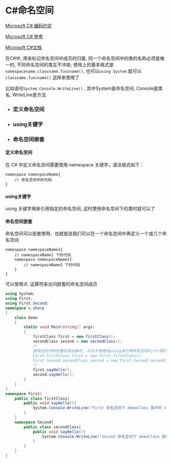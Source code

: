# C#命名空间

[Microsoft C# 编码约定](https://learn.microsoft.com/zh-cn/dotnet/csharp/fundamentals/coding-style/coding-conventions)

[Microsoft C# 参考](https://learn.microsoft.com/zh-cn/previous-versions/visualstudio/visual-studio-2012/618ayhy6(v=vs.110))

[Microsoft C#文档](https://learn.microsoft.com/zh-cn/dotnet/csharp/)

在C#中, 用来标记命名空间中成员的归属, 同一个命名空间中的类的名称必须是唯一的, 不同命名空间的类互不冲突; 使用上的基本格式是`namespacename.classname.funcname()`, 也可以`using System`  就可以`classname.funcname()` 这样来使用了

比如语句`System.Console.WriteLine()` , 其中System是命名空间, Console是类名, WriteLine是方法



- ### 定义命名空间

- ### using关键字

- ### 命名空间嵌套

> 

#### 定义命名空间

在 C# 中定义命名空间需要使用 namespace 关键字，语法格式如下：

```
namespace namespaceName{
    // 命名空间中的代码
}
```

#### using关键字

using 关键字用来引用指定的命名空间, 这时使用命名空间下的类时就可以了

#### 命名空间嵌套

命名空间可以嵌套使用，也就是说我们可以在一个命名空间中再定义一个或几个命名空间

```
namespace namespaceName1{
    // namespaceName1 下的代码
    namespace namespaceName2{
        // namespaceName2 下的代码
    }
}
```



可以使用点`.`运算符来访问嵌套的命名空间成员

```C#
using System;
using First;
using First.Second;
namespace c.sharp
{
    class Demo
    {
        static void Main(string[] args) 
        {
            firstClass first = new firstClass();
            secondClass second = new secondClass();
            /*
            使用这些代码创建实例对象时, 可以不用使用using来引用命名空间First和First.Second
            First.firstClass first = new First.firstClass();
            First.Second.secondClass second = new First.Second.secondClass();
            */
            first.sayHello();
            second.sayHello();
        }
    }
}
namespace First{
    public class firstClass{
        public void sayHello(){
            System.Console.WriteLine("First 命名空间下 demoClass 类中的 sayHello 函数");
        }
    }
    namespace Second{
        public class secondClass{
            public void sayHello(){
                System.Console.WriteLine("Second 命名空间下 demoClass 类中的 sayHello 函数");
            }
        }
    }
}
```



